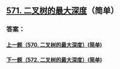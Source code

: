## [571. 二叉树的最大深度](https://leetcode-cn.com/problems/merge-two-sorted-lists/)（简单）





### 答案：



#### [上一题（570. 二叉树的最大深度）(简单)](https://github.com/sdwwld/leetCode/blob/master/src/main/java/com/wld/java/leetcode/leetCode0570.md)

#### [下一题（572. 二叉树的最大深度）(简单)](https://github.com/sdwwld/leetCode/blob/master/src/main/java/com/wld/java/leetcode/leetCode0572.md)